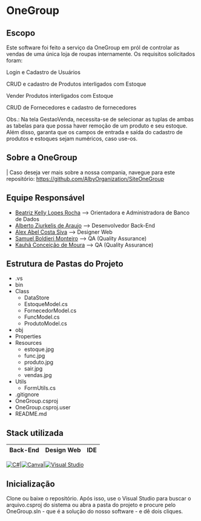 # OneGroup


## Escopo
Este software foi feito a serviço da OneGroup em pról de controlar as vendas de uma única loja de roupas internamente.
Os requisitos solicitados foram:

Login e Cadastro de Usuários

CRUD e cadastro de Produtos interligados com 
Estoque

Vender Produtos interligados com Estoque

CRUD de Fornecedores e cadastro de fornecedores

Obs.: Na tela GestaoVenda, necessita-se de selecionar as tuplas de ambas as tabelas para que possa haver remoção de um produto e seu estoque. Além disso, garanta que os campos de entrada e saída do cadastro de produtos e estoques sejam numéricos, caso use-os.

## Sobre a OneGroup
| Caso deseja ver mais sobre a nossa compania, navegue para este repositório: https://github.com/AlbyOrganization/SiteOneGroup


## Equipe Responsável

- [Beatriz Kelly Lopes Rocha](https://github.com/beatrizklr) --> Orientadora e Administradora de Banco de Dados
- [Alberto Ziurkelis de Araujo](https://github.com/AlbertZiurk) --> Desenvolvedor Back-End
- [Alex Abel Costa Siva](https://github.com/AllexAbel) --> Designer Web
- [Samuel Boldieri Monteiro](https://github.com/destru345) --> QA (Quality Assurance)
- [Kauhã Conceição de Moura]() --> QA (Quality Assurance)

## Estrutura de Pastas do Projeto
- .vs
- bin
- Class
    - DataStore
    -  EstoqueModel.cs
    -  FornecedorModel.cs
    - FuncModel.cs
    - ProdutoModel.cs
- obj
- Properties
- Resources
    - estoque.jpg
    - func.jpg
    - produto.jpg
    - sair.jpg
    - vendas.jpg
- Utils
    - FormUtils.cs
- .gitignore
- OneGroup.csproj
- OneGroup.csproj.user
- README.md

## Stack utilizada

| **Back-End** | Design Web | IDE |
|---------------| ---------- | --- |

[![C#](https://img.shields.io/badge/C%23-239120?style=for-the-badge&logo=csharp&logoColor=white)](https://img.shields.io/badge/C%23-239120?style=for-the-badge&logo=csharp&logoColor=white)|[![Canva](https://img.shields.io/badge/Canva-%2300C4CC.svg?&style=for-the-badge&logo=Canva&logoColor=white)](https://img.shields.io/badge/Canva-%2300C4CC.svg?&style=for-the-badge&logo=Canva&logoColor=white)|[![Visual Studio](https://img.shields.io/badge/Visual_Studio-5C2D91?style=for-the-badge&logo=visual%20studio&logoColor=white)](https://img.shields.io/badge/Visual_Studio-5C2D91?style=for-the-badge&logo=visual%20studio&logoColor=white)


## Inicialização
Clone ou baixe o repositório. Após isso, use o Visual Studio para buscar o arquivo.csproj do sistema ou abra a pasta do projeto e procure pelo OneGroup.sln - que é a solução do nosso software - e dê dois cliques.  